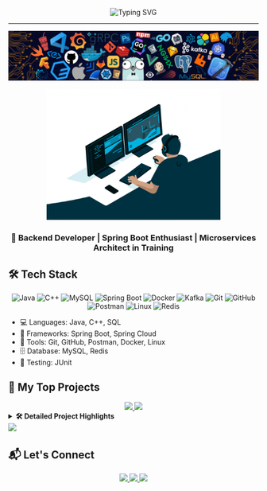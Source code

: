 <div align="center">

<!-- Typing SVG Banner -->
<p align="center">
  <img src="https://readme-typing-svg.herokuapp.com?font=Fira+Code&size=24&pause=1000&color=FAF0E6&center=true&vCenter=true&width=600&lines=Hi+👋+I+am+Jyotsana+Chandwani;Backend+Developer" alt="Typing SVG" />

---
  <img src ="https://github.com/Chandwani-13/Chandwani-13/blob/main/Images/header_.png"/>
</p>
<!-- GIF Animation -->
<p align="center">
  <img src="https://github.com/Chandwani-13/Chandwani-13/blob/main/Images/Coding%20Work%20From%20Home%20GIF%20by%20Domme%20Space.gif" width="350"/>
</p>

<!-- Short tagline -->
<h3>🚀 Backend Developer | Spring Boot Enthusiast | Microservices Architect in Training</h3>

</div>

## 🛠️ Tech Stack

<p >
  <div align="center" padding="40">
    <img src="https://skillicons.dev/icons?i=java" alt="Java" width="50" />  
<img src="https://skillicons.dev/icons?i=cpp" alt="C++" width="50"/>  
<img src="https://skillicons.dev/icons?i=mysql" alt="MySQL" width="50"/>  

<img src="https://skillicons.dev/icons?i=spring" alt="Spring Boot" width="50"/>  
<img src="https://skillicons.dev/icons?i=docker" alt="Docker" width="50"/>  
<img src="https://cdn.jsdelivr.net/gh/devicons/devicon/icons/kafka/kafka-original.svg" alt="Kafka" width="50"/>  

<img src="https://skillicons.dev/icons?i=git" alt="Git" width="50"/>  
<img src="https://skillicons.dev/icons?i=github" alt="GitHub" width="50"/>  
<img src="https://skillicons.dev/icons?i=postman" alt="Postman" width="50"/>  
<img src="https://skillicons.dev/icons?i=linux" alt="Linux" width="50"/>  
<img src="https://cdn.jsdelivr.net/gh/devicons/devicon/icons/redis/redis-original.svg" alt="Redis" width="50"/>  

  </div>
  

</p>

- 💻 Languages: Java, C++, SQL
- 🚀 Frameworks: Spring Boot, Spring Cloud
- 🧰 Tools: Git, GitHub, Postman, Docker, Linux
- 🗄️ Database: MySQL, Redis
- 🧪 Testing: JUnit

## 🚀 My Top Projects

<div align="center">
  
<!-- Project 1 -->
<a href="https://github.com/Chandwani-13/E-Commerce-Platform-Project" target="_blank">
  <img src="https://github-readme-stats.vercel.app/api/pin/?username=Chandwani-13&repo=E-Commerce-Platform-Project&theme=radical&border_color=F7941D" />
</a>

<!-- Project 2 -->
<a href="https://github.com/Chandwani-13/Parking-Lot-System" target="_blank">
  <img src="https://github-readme-stats.vercel.app/api/pin/?username=Chandwani-13&repo=Parking-Lot-System&theme=radical&border_color=F7941D" />
</a>

</div>

<details>
  <summary><b>🛠️ Detailed Project Highlights</b></summary>
  
### 🛒 E-Commerce Platform

- 🧱 Java + Spring Boot + Redis + Kafka  
- ⚙️ Modular microservices: Orders, Payments, Notification, Product  
- 🚀 Redis caching improved performance by **10x**
- 📬 Kafka-driven email system
- 💳 Razorpay simulation + Elasticsearch filtering

---

### 🅿️ Parking Lot System

- 💻 Built with Java + OOP + CLI
- 🧠 Used Strategy & Singleton design patterns
- 🎯 Built like real-world parking logic
- 🚗 Multiple vehicle types + live commands

</details>

<img src="https://github.com/Chandwani-13/E-Commerce-Platform-Project/blob/main/assets/architecture-diagram.gif" />





  ## 📬 Let's Connect

<p align="center">
  <a href="mailto:jyotsana1999chandwani@gmail.com">
    <img src="https://img.shields.io/badge/Gmail-D14836?style=flat&logo=gmail&logoColor=white" />
  </a>
  <a href="https://www.linkedin.com/in/jyotsana-chandwani">
    <img src="https://img.shields.io/badge/LinkedIn-blue?style=flat&logo=linkedin&logoColor=white" />
  </a>
  <a href="https://github.com/Chandwani-13">
    <img src="https://img.shields.io/badge/GitHub-100000?style=flat&logo=github&logoColor=white" />
  </a>
</p>





